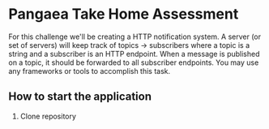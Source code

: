 # Pangaea Take Home Assessment

For this challenge we'll be creating a HTTP notification system. A server (or set of servers) will keep track of topics -> subscribers where a topic is a string and a subscriber is an HTTP endpoint. When a message is published on a topic, it should be forwarded to all subscriber endpoints. You may use any frameworks or tools to accomplish this task.

## How to start the application
1. Clone repository
